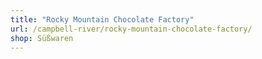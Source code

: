 ```yaml
---
title: "Rocky Mountain Chocolate Factory"
url: /campbell-river/rocky-mountain-chocolate-factory/
shop: Süßwaren
---
```

